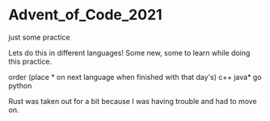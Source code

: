 # Advent_of_Code_2021
just some practice

Lets do this in different languages! Some new, some to learn while doing this practice.

order (place * on next language when finished with that day's)
c++ 
java*
go
python

Rust was taken out for a bit because I was having trouble and had to move on.

